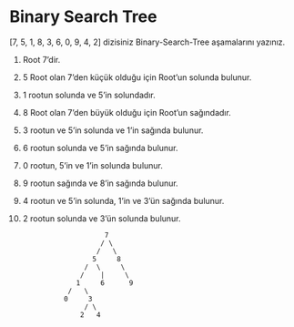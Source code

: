 # Binary Search Tree
[7, 5, 1, 8, 3, 6, 0, 9, 4, 2]  dizisiniz Binary-Search-Tree aşamalarını yazınız.
1)	Root 7’dir.
2)	5 Root olan 7’den küçük olduğu için Root’un solunda bulunur.
3)	1 rootun solunda ve 5’in solundadır.
4)	8 Root olan 7’den büyük olduğu için Root’un sağındadır.
5)	3 rootun ve 5’in solunda ve 1’in sağında bulunur.
6)	6 rootun solunda ve 5’in sağında bulunur.
7)	0 rootun, 5’in ve 1’in solunda bulunur.
8)	9 rootun sağında ve 8’in sağında bulunur.
9)	4 rootun ve 5’in solunda, 1’in ve 3’ün sağında bulunur.
10)	2 rootun solunda ve 3’ün solunda bulunur.

                            7
                           / \
                          /   \
                         5     8
                       /  \     \
                      /    |     \
                     1     6      9
                   /   \
                  0     3
                       / \
                      2   4
